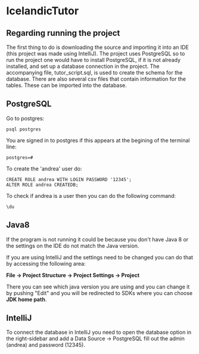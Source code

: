 # IcelandicTutor


## Regarding running the project

The first thing to do is downloading the source and importing it into an IDE 
(this project was made using IntelliJ). The project uses PostgreSQL so to run
the project one would have to install PostgreSQL, if it is not already installed,
and set up a database connection in the project. The accompanying file,
tutor_script.sql, is used to create the schema for the database. There are also
several csv files that contain information for the tables. These can be imported
into the database. 
 
## PostgreSQL


Go to postgres:

<pre><code>psql postgres
</code></pre>


You are signed in to postgres if this appears at the begining of the terminal line:


<pre><code>postgres=#
</code></pre>


To create the 'andrea' user do:


<pre><code>CREATE ROLE andrea WITH LOGIN PASSWORD '12345';
ALTER ROLE andrea CREATEDB;
</code></pre>

To check if andrea is a user then you can do the following command:

<pre><code>\du
</code></pre>

## Java8

If the program is not running it could be because you don't have Java 8 or the
settings on the IDE do not match the Java version.

If you are using IntelliJ and the settings need to be changed you can do that by
accessing the following area:

**File -> Project Structure -> Project Settings -> Project**

There you can see which java version you are using and you can change it by pushing
"Edit" and you will be redirected to SDKs where you can choose **JDK home path**.


## IntelliJ

To connect the database in IntelliJ you need to open the database option in the
right-sidebar and add a Data Source -> PostgreSQL fill out the admin (andrea) and
password (12345).


